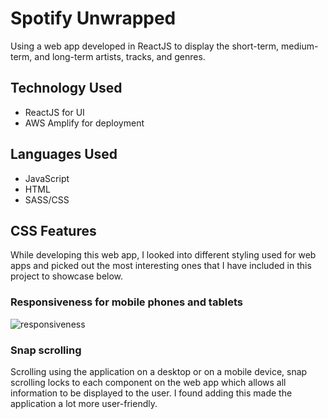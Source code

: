# Spotify Unwrapped

Using a web app developed in ReactJS to display the short-term, medium-term, and long-term artists, tracks, and genres.
## Technology Used
- ReactJS for UI
- AWS Amplify for deployment
## Languages Used
- JavaScript
- HTML
- SASS/CSS

## CSS Features
While developing this web app, I looked into different styling used for web apps and picked out the most interesting ones that I have included in this project to showcase below.
### Responsiveness for mobile phones and tablets
![responsiveness](https://github.com/francotaboada/spotify-unwrapped/assets/18605940/3cd5da93-002e-4ae7-855d-476cfedebaa9)
### Snap scrolling
Scrolling using the application on a desktop or on a mobile device, snap scrolling locks to each component on the web app which allows all information to be displayed to the user. I found adding this made the application a lot more user-friendly.



